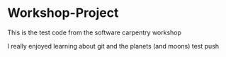 # Workshop-Project
This is the test code from the software carpentry workshop

I really enjoyed learning about git and the planets (and moons)
test push
